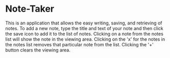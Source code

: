 # Note-Taker
This is an application that allows the easy writing, saving, and retrieving of notes.
To add a new note, type the title and text of your note and then click the save icon to add it to the list of notes. Clicking on a note from the notes list will show the note in the viewing area. Clicking on the 'x' for the notes in the notes list removes that particular note from the list. Clicking the '+' button clears the viewing area.
